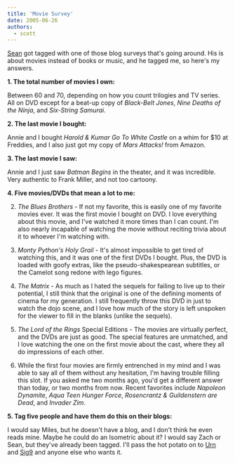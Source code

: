 ```yaml
---
title: 'Movie Survey'
date: 2005-06-26
authors:
  - scott
---
```


[Sean](http://nyarlo.net/2005/06/blog-survey-chain-thing/) got tagged with one of those blog surveys that's going around. His is about movies instead of books or music, and he tagged me, so here's my answers.

**1\. The total number of movies I own:**

Between 60 and 70, depending on how you count trilogies and TV series. All on DVD except for a beat-up copy of _Black-Belt Jones_, _Nine Deaths of the Ninja_, and _Six-String Samurai_.

**2\. The last movie I bought:**

Annie and I bought _Harold & Kumar Go To White Castle_ on a whim for $10 at Freddies, and I also just got my copy of _Mars Attacks!_ from Amazon.

**3\. The last movie I saw:**

Annie and I just saw _Batman Begins_ in the theater, and it was incredible. Very authentic to Frank Miller, and not too cartoony.

**4\. Five movies/DVDs that mean a lot to me:**

2. _The Blues Brothers_ - If not my favorite, this is easily one of my favorite movies ever. It was the first movie I bought on DVD. I love everything about this movie, and I've watched it more times than I can count. I'm also nearly incapable of watching the movie without reciting trivia about it to whoever I'm watching with.

3. _Monty Python's Holy Grail_ - It's almost impossible to get tired of watching this, and it was one of the first DVDs I bought. Plus, the DVD is loaded with goofy extras, like the pseudo-shakespearean subtitles, or the Camelot song redone with lego figures.

4. _The Matrix_ - As much as I hated the sequels for failing to live up to their potential, I still think that the original is one of the defining moments of cinema for my generation. I still frequently throw this DVD in just to watch the dojo scene, and I love how much of the story is left unspoken for the viewer to fill in the blanks (unlike the sequels).

5. _The Lord of the Rings_ Special Editions - The movies are virtually perfect, and the DVDs are just as good. The special features are unmatched, and I love watching the one on the first movie about the cast, where they all do impressions of each other.

6. While the first four movies are firmly entrenched in my mind and I was able to say all of them without any hesitation, I'm having trouble filling this slot. If you asked me two months ago, you'd get a different answer than today, or two months from now. Recent favorites include _Napoleon Dynamite_, _Aqua Teen Hunger Force_, _Rosencrantz & Guildenstern are Dead_, and _Invader Zim_.

**5\. Tag five people and have them do this on their blogs:**

I would say Miles, but he doesn't have a blog, and I don't think he even reads mine. Maybe he could do an Isometric about it? I would say Zach or Sean, but they've already been tagged. I'll pass the hot potato on to [Urn](http://www.alt3t.net/blog/) and [Sig9](http://www.sobrania.net/) and anyone else who wants it.
